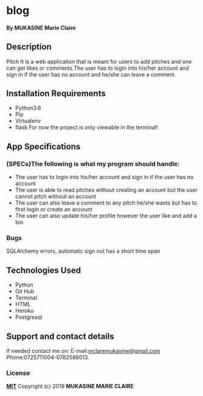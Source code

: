 # blog
#### By **MUKASINE Marie Claire**
## Description
Pitch It is a web application that is meant for users to add pitches and one can get likes or comments.The user has to login into his/her account and sign in if the user has no account and he/she can leave a comment.
## Installation Requirements
* Python3.6
* Pip
* Virtualenv
* flask
For now the project is only viewable in the terminal!

## App Specifications
### (SPECs)The following is what my program should handle:
* The user has to login into his/her account and sign in if the user has no account
* The user is able to read pitches without creating an account but the user cannot pitch without an account
* The user can also leave a comment to any pitch he/she wants but has to first login or create an account 
* The user can also update his/her profile however the user like and add a bio

### Bugs
SQLAlchemy errors, automatic sign out has a short time span
## Technologies Used
* Python
* Git Hub
* Terminal
* HTML
* Heroku
* Postgresql
## Support and contact details
If needed contact me on:
E-mail:mclaremukasine@gmail.com
Phone:0725711004-0782586013.
### License
**[MIT](http://choosealisence.com/licenses/mit/)**
Copyright (c) 2019 **MUKASINE MARIE CLAIRE**
